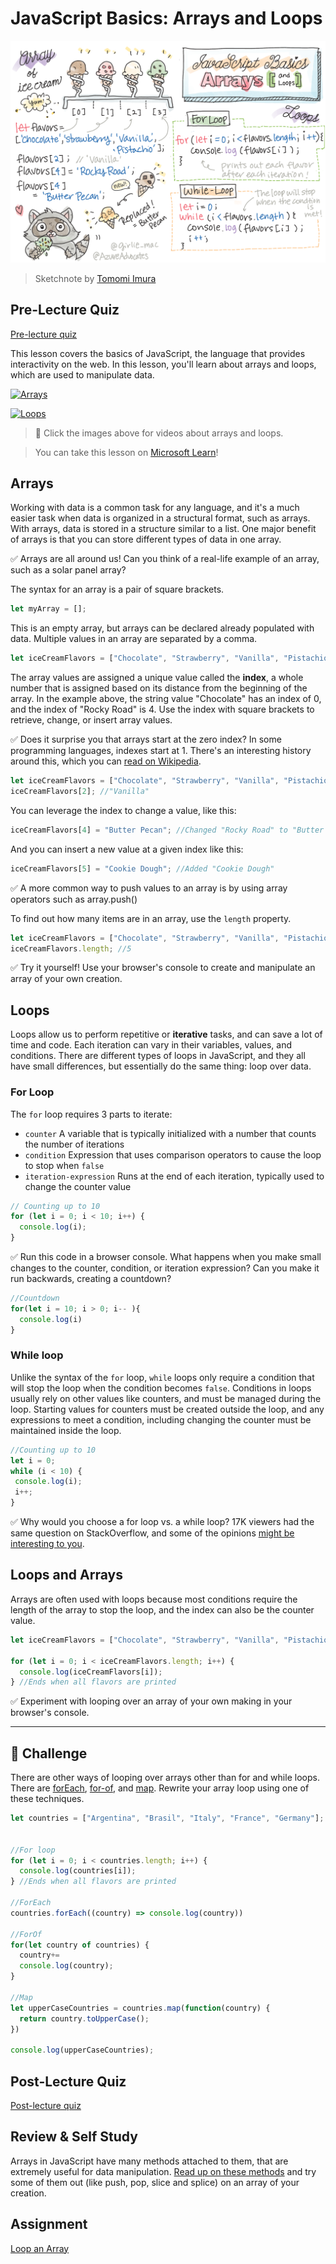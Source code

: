 # JavaScript Basics: Arrays and Loops

![JavaScript Basics - Arrays](../../sketchnotes/webdev101-js-arrays.png)
> Sketchnote by [Tomomi Imura](https://twitter.com/girlie_mac)

## Pre-Lecture Quiz
[Pre-lecture quiz](https://ashy-river-0debb7803.1.azurestaticapps.net/quiz/13)

This lesson covers the basics of JavaScript, the language that provides interactivity on the web. In this lesson, you'll learn about arrays and loops, which are used to manipulate data.

[![Arrays](https://img.youtube.com/vi/1U4qTyq02Xw/0.jpg)](https://youtube.com/watch?v=1U4qTyq02Xw "Arrays")

[![Loops](https://img.youtube.com/vi/Eeh7pxtTZ3k/0.jpg)](https://www.youtube.com/watch?v=Eeh7pxtTZ3k "Loops")

> 🎥 Click the images above for videos about arrays and loops.

> You can take this lesson on [Microsoft Learn](https://docs.microsoft.com/learn/modules/web-development-101-arrays/?WT.mc_id=academic-77807-sagibbon)!

## Arrays

Working with data is a common task for any language, and it's a much easier task when data is organized in a structural format, such as arrays. With arrays, data is stored in a structure similar to a list. One major benefit of arrays is that you can store different types of data in one array.

✅ Arrays are all around us! Can you think of a real-life example of an array, such as a solar panel array?

The syntax for an array is a pair of square brackets.

```javascript
let myArray = [];
```

This is an empty array, but arrays can be declared already populated with data. Multiple values in an array are separated by a comma.

```javascript
let iceCreamFlavors = ["Chocolate", "Strawberry", "Vanilla", "Pistachio", "Rocky Road"];
```

The array values are assigned a unique value called the **index**, a whole number that is assigned based on its distance from the beginning of the array. In the example above, the string value "Chocolate" has an index of 0, and the index of "Rocky Road" is 4. Use the index with square brackets to retrieve, change, or insert array values.

✅ Does it surprise you that arrays start at the zero index? In some programming languages, indexes start at 1. There's an interesting history around this, which you can [read on Wikipedia](https://en.wikipedia.org/wiki/Zero-based_numbering).

```javascript
let iceCreamFlavors = ["Chocolate", "Strawberry", "Vanilla", "Pistachio", "Rocky Road"];
iceCreamFlavors[2]; //"Vanilla"
```

You can leverage the index to change a value, like this:

```javascript
iceCreamFlavors[4] = "Butter Pecan"; //Changed "Rocky Road" to "Butter Pecan"
```

And you can insert a new value at a given index like this:

```javascript
iceCreamFlavors[5] = "Cookie Dough"; //Added "Cookie Dough"
```

✅ A more common way to push values to an array is by using array operators such as array.push()

To find out how many items are in an array, use the `length` property.

```javascript
let iceCreamFlavors = ["Chocolate", "Strawberry", "Vanilla", "Pistachio", "Rocky Road"];
iceCreamFlavors.length; //5
```

✅ Try it yourself! Use your browser's console to create and manipulate an array of your own creation.

## Loops

Loops allow us to perform repetitive or **iterative** tasks, and can save a lot of time and code. Each iteration can vary in their variables, values, and conditions. There are different types of loops in JavaScript, and they all have small differences, but essentially do the same thing: loop over data.

### For Loop

The `for` loop requires 3 parts to iterate:
- `counter` A variable that is typically initialized with a number that counts the number of iterations
- `condition` Expression that uses comparison operators to cause the loop to stop when `false`
- `iteration-expression` Runs at the end of each iteration, typically used to change the counter value
  
```javascript
// Counting up to 10
for (let i = 0; i < 10; i++) {
  console.log(i);
}
```

✅ Run this code in a browser console. What happens when you make small changes to the counter, condition, or iteration expression? Can you make it run backwards, creating a countdown?

```javascript
//Countdown 
for(let i = 10; i > 0; i-- ){
  console.log(i)
}
```

### While loop

Unlike the syntax of the `for` loop, `while` loops only require a condition that will stop the loop when the condition becomes `false`. Conditions in loops usually rely on other values like counters, and must be managed during the loop. Starting values for counters must be created outside the loop, and any expressions to meet a condition, including changing the counter must be maintained inside the loop.

```javascript
//Counting up to 10
let i = 0;
while (i < 10) {
 console.log(i);
 i++;
}
```

✅ Why would you choose a for loop vs. a while loop? 17K viewers had the same question on StackOverflow, and some of the opinions [might be interesting to you](https://stackoverflow.com/questions/39969145/while-loops-vs-for-loops-in-javascript).

## Loops and Arrays

Arrays are often used with loops because most conditions require the length of the array to stop the loop, and the index can also be the counter value.

```javascript
let iceCreamFlavors = ["Chocolate", "Strawberry", "Vanilla", "Pistachio", "Rocky Road"];

for (let i = 0; i < iceCreamFlavors.length; i++) {
  console.log(iceCreamFlavors[i]);
} //Ends when all flavors are printed
```

✅ Experiment with looping over an array of your own making in your browser's console. 

---

## 🚀 Challenge

There are other ways of looping over arrays other than for and while loops. There are [forEach](https://developer.mozilla.org/docs/Web/JavaScript/Reference/Global_Objects/Array/forEach), [for-of](https://developer.mozilla.org/docs/Web/JavaScript/Reference/Statements/for...of), and [map](https://developer.mozilla.org/docs/Web/JavaScript/Reference/Global_Objects/Array/map). Rewrite your array loop using one of these techniques.

```javascript
let countries = ["Argentina", "Brasil", "Italy", "France", "Germany"];


//For loop
for (let i = 0; i < countries.length; i++) {
  console.log(countries[i]);
} //Ends when all flavors are printed

//ForEach
countries.forEach((country) => console.log(country))

//ForOf
for(let country of countries) {
  country+=
  console.log(country);
}

//Map
let upperCaseCountries = countries.map(function(country) {
  return country.toUpperCase();
})

console.log(upperCaseCountries);
```

## Post-Lecture Quiz
[Post-lecture quiz](https://ashy-river-0debb7803.1.azurestaticapps.net/quiz/14)


## Review & Self Study

Arrays in JavaScript have many methods attached to them, that are extremely useful for data manipulation. [Read up on these methods](https://developer.mozilla.org/docs/Web/JavaScript/Reference/Global_Objects/Array) and try some of them out (like push, pop, slice and splice) on an array of your creation.

## Assignment

[Loop an Array](assignment.md)
